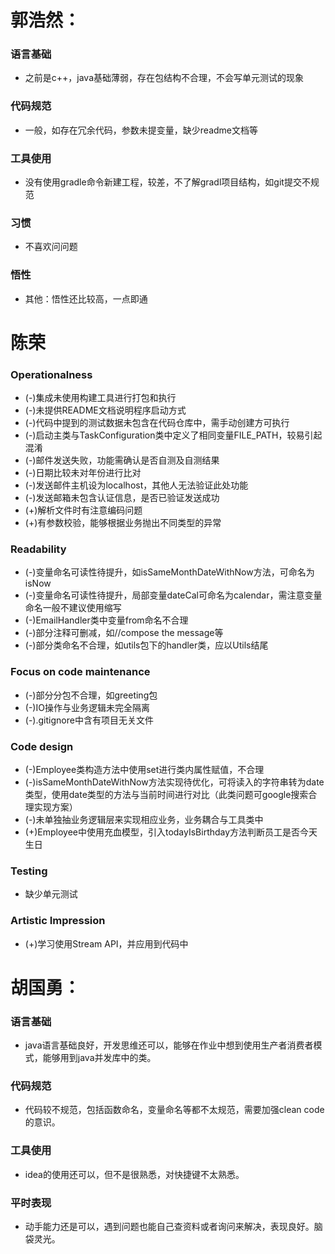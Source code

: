 # 郭浩然：

### 语言基础
 * 之前是c++，java基础薄弱，存在包结构不合理，不会写单元测试的现象
### 代码规范
 * 一般，如存在冗余代码，参数未提变量，缺少readme文档等
### 工具使用
 * 没有使用gradle命令新建工程，较差，不了解gradl项目结构，如git提交不规范
### 习惯
 * 不喜欢问问题
### 悟性
 * 其他：悟性还比较高，一点即通

# 陈荣
### Operationalness

- (-)集成未使用构建工具进行打包和执行
- (-)未提供README文档说明程序启动方式
- (-)代码中提到的测试数据未包含在代码仓库中，需手动创建方可执行
- (-)启动主类与TaskConfiguration类中定义了相同变量FILE_PATH，较易引起混淆
- (-)邮件发送失败，功能需确认是否自测及自测结果
- (-)日期比较未对年份进行比对
- (-)发送邮件主机设为localhost，其他人无法验证此处功能
- (-)发送邮箱未包含认证信息，是否已验证发送成功
- (+)解析文件时有注意编码问题
- (+)有参数校验，能够根据业务抛出不同类型的异常

### Readability 

- (-)变量命名可读性待提升，如isSameMonthDateWithNow方法，可命名为isNow
- (-)变量命名可读性待提升，局部变量dateCal可命名为calendar，需注意变量命名一般不建议使用缩写
- (-)EmailHandler类中变量from命名不合理
- (-)部分注释可删减，如//compose the message等
- (-)部分类命名不合理，如utils包下的handler类，应以Utils结尾

### Focus on code maintenance 

- (-)部分分包不合理，如greeting包
- (-)IO操作与业务逻辑未完全隔离
- (-).gitignore中含有项目无关文件

### Code design

- (-)Employee类构造方法中使用set进行类内属性赋值，不合理
- (-)isSameMonthDateWithNow方法实现待优化，可将读入的字符串转为date类型，使用date类型的方法与当前时间进行对比（此类问题可google搜索合理实现方案）
- (-)未单独抽业务逻辑层来实现相应业务，业务耦合与工具类中
- (+)Employee中使用充血模型，引入todayIsBirthday方法判断员工是否今天生日

### Testing 

- 缺少单元测试

### Artistic Impression 

- (+)学习使用Stream API，并应用到代码中

# 胡国勇：
### 语言基础
* java语言基础良好，开发思维还可以，能够在作业中想到使用生产者消费者模式，能够用到java并发库中的类。
### 代码规范
* 代码较不规范，包括函数命名，变量命名等都不太规范，需要加强clean code的意识。
### 工具使用
* idea的使用还可以，但不是很熟悉，对快捷键不太熟悉。
### 平时表现
* 动手能力还是可以，遇到问题也能自己查资料或者询问来解决，表现良好。脑袋灵光。
